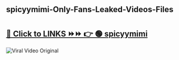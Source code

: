 
 ## spicyymimi-Only-Fans-Leaked-Videos-Files

# <h2><a href="https://mediaupload.pro?spicyymimi">🔗 Click to LINKS ⏩⏩ 👉 🟢 spicyymimi </a></h2>

<a href="https://mediaupload.pro?spicyymimi" rel="nofollow" data-target="animated-image.originalLink"><img src="https://i.ibb.co.com/xMMVF88/686577567.gif" alt="Viral Video Original" style="max-width: 100%; display: inline-block;" data-target="animated-image.originalImage"></a>